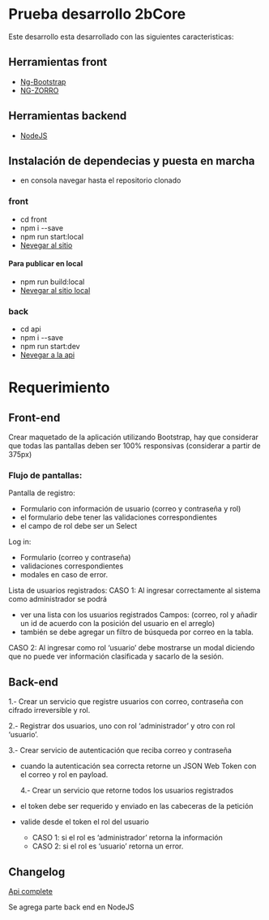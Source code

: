 # Prueba desarrollo 2bCore

Este desarrollo esta desarrollado con las siguientes caracteristicas:

## Herramientas front

- [Ng-Bootstrap](https://ng-bootstrap.github.io/)
- [NG-ZORRO](https://ng.ant.design/docs/introduce/en)

## Herramientas backend

- [NodeJS](https://nodejs.org/es/)

## Instalación de dependecias y puesta en marcha

- en consola navegar hasta el repositorio clonado

### front

- cd front
- npm i --save
- npm run start:local
- [Nevegar al sitio](http://localhost:4200)

#### Para publicar en local

- npm run build:local
- [Nevegar al sitio local](http://localhost:8080)

### back

- cd api
- npm i --save
- npm run start:dev
- [Nevegar a la api](http://localhost:8080)

# Requerimiento

## Front-end

Crear maquetado de la aplicación utilizando Bootstrap, hay que considerar que todas las pantallas deben ser 100% responsivas (considerar a partir de 375px)

### Flujo de pantallas:

Pantalla de registro:

- Formulario con información de usuario (correo y contraseña y rol)
- el formulario debe tener las validaciones correspondientes
- el campo de rol debe ser un Select

Log in:

- Formulario (correo y contraseña)
- validaciones correspondientes
- modales en caso de error.

Lista de usuarios registrados:
CASO 1:
Al ingresar correctamente al sistema como administrador se podrá

- ver una lista con los usuarios registrados Campos: (correo, rol y añadir un id de acuerdo con la posición del usuario en el arreglo)
- también se debe agregar un filtro de búsqueda por correo en la tabla.

CASO 2:
Al ingresar como rol ‘usuario’ debe mostrarse un modal diciendo que no puede ver información clasificada y sacarlo de la sesión.

## Back-end

1.- Crear un servicio que registre usuarios con correo, contraseña con cifrado irreversible y rol.

2.- Registrar dos usuarios, uno con rol ‘administrador’ y otro con rol ‘usuario’.

3.- Crear servicio de autenticación que reciba correo y contraseña

- cuando la autenticación sea correcta retorne un JSON Web Token con el correo y rol en payload.

  4.- Crear un servicio que retorne todos los usuarios registrados

- el token debe ser requerido y enviado en las cabeceras de la petición
- valide desde el token el rol del usuario
  - CASO 1: si el rol es ‘administrador’ retorna la información
  - CASO 2: si el rol es ‘usuario’ retorna un error.

## Changelog

[Api complete](https://github.com/felde/test-node-angular/commit/ec5cb049277d8292aa0e277d999994d163a730f1)

Se agrega parte back end en NodeJS
